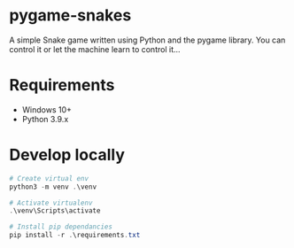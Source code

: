 # pygame-snakes

A simple Snake game written using Python and the pygame library.  You can control it or let the machine learn to control it...


# Requirements

- Windows 10+
- Python 3.9.x


# Develop locally

```powershell
# Create virtual env
python3 -m venv .\venv

# Activate virtualenv
.\venv\Scripts\activate

# Install pip dependancies
pip install -r .\requirements.txt
```